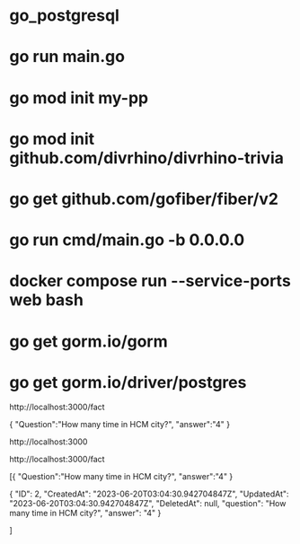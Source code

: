 # go_postgresql
# go run main.go
# go mod init my-pp
# go mod init github.com/divrhino/divrhino-trivia
# go get github.com/gofiber/fiber/v2
# go run cmd/main.go -b 0.0.0.0
# docker compose run --service-ports web bash
# go get gorm.io/gorm
# go get gorm.io/driver/postgres

http://localhost:3000/fact

{
    "Question":"How many time in HCM city?",
    "answer":"4"
}

http://localhost:3000

http://localhost:3000/fact 

[{
    "Question":"How many time in HCM city?",
    "answer":"4"
}

{
    "ID": 2,
    "CreatedAt": "2023-06-20T03:04:30.942704847Z",
    "UpdatedAt": "2023-06-20T03:04:30.942704847Z",
    "DeletedAt": null,
    "question": "How many time in HCM city?",
    "answer": "4"
}

]